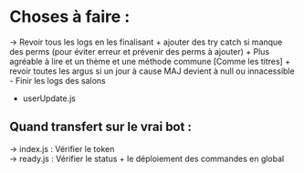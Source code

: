 # Choses à faire :

-> Revoir tous les logs en les finalisant + ajouter des try catch si manque des perms (pour éviter erreur et prévenir des perms à ajouter) + Plus agréable à lire et un thème et une méthode commune [Comme les titres] + revoir toutes les argus si un jour à cause MAJ devient à null ou innacessible
    - Finir les logs des salons

- userUpdate.js

## Quand transfert sur le vrai bot :

-> index.js : Vérifier le token  
-> ready.js : Vérifier le status + le déploiement des commandes en global